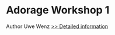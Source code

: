 # Adorage Workshop 1
Author Uwe Wenz
[>> Detailed information](https://secure.element5.com/esales/product.html?productid=300433921&affiliateid=200057808)